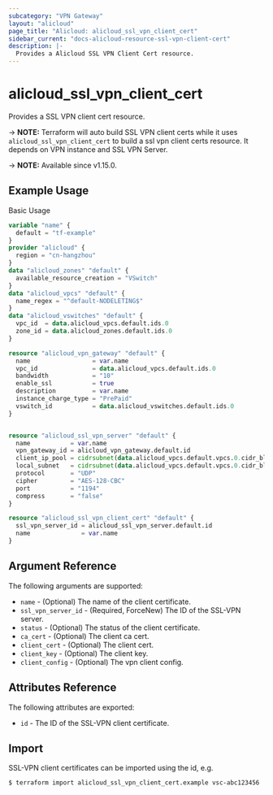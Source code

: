 ```yaml
---
subcategory: "VPN Gateway"
layout: "alicloud"
page_title: "Alicloud: alicloud_ssl_vpn_client_cert"
sidebar_current: "docs-alicloud-resource-ssl-vpn-client-cert"
description: |-
  Provides a Alicloud SSL VPN Client Cert resource.
---
```


# alicloud_ssl_vpn_client_cert

Provides a SSL VPN client cert resource.

-> **NOTE:** Terraform will auto build SSL VPN client certs while it uses `alicloud_ssl_vpn_client_cert` to build a ssl vpn client certs resource.
It depends on VPN instance and SSL VPN Server.

-> **NOTE:** Available since v1.15.0.

## Example Usage

Basic Usage

```terraform
variable "name" {
  default = "tf-example"
}
provider "alicloud" {
  region = "cn-hangzhou"
}
data "alicloud_zones" "default" {
  available_resource_creation = "VSwitch"
}
data "alicloud_vpcs" "default" {
  name_regex = "^default-NODELETING$"
}
data "alicloud_vswitches" "default" {
  vpc_id  = data.alicloud_vpcs.default.ids.0
  zone_id = data.alicloud_zones.default.ids.0
}

resource "alicloud_vpn_gateway" "default" {
  name                 = var.name
  vpc_id               = data.alicloud_vpcs.default.ids.0
  bandwidth            = "10"
  enable_ssl           = true
  description          = var.name
  instance_charge_type = "PrePaid"
  vswitch_id           = data.alicloud_vswitches.default.ids.0
}


resource "alicloud_ssl_vpn_server" "default" {
  name           = var.name
  vpn_gateway_id = alicloud_vpn_gateway.default.id
  client_ip_pool = cidrsubnet(data.alicloud_vpcs.default.vpcs.0.cidr_block, 8, 8)
  local_subnet   = cidrsubnet(data.alicloud_vpcs.default.vpcs.0.cidr_block, 8, 8)
  protocol       = "UDP"
  cipher         = "AES-128-CBC"
  port           = "1194"
  compress       = "false"
}

resource "alicloud_ssl_vpn_client_cert" "default" {
  ssl_vpn_server_id = alicloud_ssl_vpn_server.default.id
  name              = var.name
}
```

## Argument Reference

The following arguments are supported:

* `name` - (Optional) The name of the client certificate.
* `ssl_vpn_server_id` - (Required, ForceNew) The ID of the SSL-VPN server.
* `status` - (Optional) The status of the client certificate.
* `ca_cert` - (Optional) The client ca cert.
* `client_cert` - (Optional) The client cert.
* `client_key` - (Optional) The client key.
* `client_config` - (Optional) The vpn client config.

## Attributes Reference

The following attributes are exported:

* `id` - The ID of the SSL-VPN client certificate.

## Import

SSL-VPN client certificates can be imported using the id, e.g.

```shell
$ terraform import alicloud_ssl_vpn_client_cert.example vsc-abc123456
```
